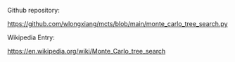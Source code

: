 Github repository:

https://github.com/wlongxiang/mcts/blob/main/monte_carlo_tree_search.py


Wikipedia Entry:

https://en.wikipedia.org/wiki/Monte_Carlo_tree_search

